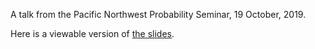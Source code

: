 A talk from the Pacific Northwest Probability Seminar, 19 October, 2019.

Here is a viewable version of [the slides](petrelharp.github.io/nw_prob_2019/nw-prob-talk.slides.html).
